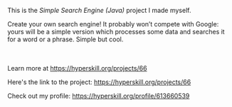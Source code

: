 This is the *Simple Search Engine (Java)* project I made myself.


<p>Create your own search engine! It probably won’t compete with Google: yours will be a simple version which processes some data and searches it for a word or a phrase. Simple but cool.</p><br/><br/>Learn more at <a href="https://hyperskill.org/projects/66?utm_source=ide&utm_medium=ide&utm_campaign=ide&utm_content=project-card">https://hyperskill.org/projects/66</a>

Here's the link to the project: https://hyperskill.org/projects/66

Check out my profile: https://hyperskill.org/profile/613660539